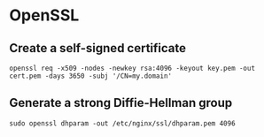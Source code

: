 # OpenSSL
## Create a self-signed certificate
```
openssl req -x509 -nodes -newkey rsa:4096 -keyout key.pem -out cert.pem -days 3650 -subj '/CN=my.domain'
```

## Generate a strong Diffie-Hellman group
```
sudo openssl dhparam -out /etc/nginx/ssl/dhparam.pem 4096
```
